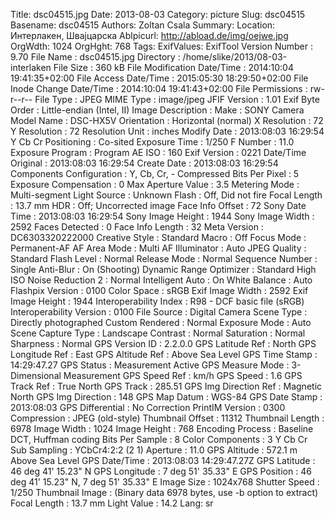 Title: dsc04515.jpg
Date: 2013-08-03
Category: picture
Slug: dsc04515
Basename: dsc04515
Authors: Zoltan Csala
Summary:
Location: Интерлакен, Швајцарска
Ablpicurl: http://abload.de/img/oejwe.jpg
OrgWdth: 1024
OrgHght: 768
Tags:
ExifValues: ExifTool Version Number : 9.70
            File Name : dsc04515.jpg
            Directory : /home/slike/2013/08-03-interlaken
            File Size : 360 kB
            File Modification Date/Time : 2014:10:04 19:41:35+02:00
            File Access Date/Time : 2015:05:30 18:29:50+02:00
            File Inode Change Date/Time : 2014:10:04 19:41:43+02:00
            File Permissions : rw-r--r--
            File Type : JPEG
            MIME Type : image/jpeg
            JFIF Version : 1.01
            Exif Byte Order : Little-endian (Intel, II)
            Image Description :
            Make : SONY
            Camera Model Name : DSC-HX5V
            Orientation : Horizontal (normal)
            X Resolution : 72
            Y Resolution : 72
            Resolution Unit : inches
            Modify Date : 2013:08:03 16:29:54
            Y Cb Cr Positioning : Co-sited
            Exposure Time : 1/250
            F Number : 11.0
            Exposure Program : Program AE
            ISO : 160
            Exif Version : 0221
            Date/Time Original : 2013:08:03 16:29:54
            Create Date : 2013:08:03 16:29:54
            Components Configuration : Y, Cb, Cr, -
            Compressed Bits Per Pixel : 5
            Exposure Compensation : 0
            Max Aperture Value : 3.5
            Metering Mode : Multi-segment
            Light Source : Unknown
            Flash : Off, Did not fire
            Focal Length : 13.7 mm
            HDR : Off; Uncorrected image
            Face Info Offset : 72
            Sony Date Time : 2013:08:03 16:29:54
            Sony Image Height : 1944
            Sony Image Width : 2592
            Faces Detected : 0
            Face Info Length : 32
            Meta Version : DC6303320222000
            Creative Style : Standard
            Macro : Off
            Focus Mode : Permanent-AF
            AF Area Mode : Multi
            AF Illuminator : Auto
            JPEG Quality : Standard
            Flash Level : Normal
            Release Mode : Normal
            Sequence Number : Single
            Anti-Blur : On (Shooting)
            Dynamic Range Optimizer : Standard
            High ISO Noise Reduction 2 : Normal
            Intelligent Auto : On
            White Balance : Auto
            Flashpix Version : 0100
            Color Space : sRGB
            Exif Image Width : 2592
            Exif Image Height : 1944
            Interoperability Index : R98 - DCF basic file (sRGB)
            Interoperability Version : 0100
            File Source : Digital Camera
            Scene Type : Directly photographed
            Custom Rendered : Normal
            Exposure Mode : Auto
            Scene Capture Type : Landscape
            Contrast : Normal
            Saturation : Normal
            Sharpness : Normal
            GPS Version ID : 2.2.0.0
            GPS Latitude Ref : North
            GPS Longitude Ref : East
            GPS Altitude Ref : Above Sea Level
            GPS Time Stamp : 14:29:47.27
            GPS Status : Measurement Active
            GPS Measure Mode : 3-Dimensional Measurement
            GPS Speed Ref : km/h
            GPS Speed : 1.6
            GPS Track Ref : True North
            GPS Track : 285.51
            GPS Img Direction Ref : Magnetic North
            GPS Img Direction : 148
            GPS Map Datum : WGS-84
            GPS Date Stamp : 2013:08:03
            GPS Differential : No Correction
            PrintIM Version : 0300
            Compression : JPEG (old-style)
            Thumbnail Offset : 11312
            Thumbnail Length : 6978
            Image Width : 1024
            Image Height : 768
            Encoding Process : Baseline DCT, Huffman coding
            Bits Per Sample : 8
            Color Components : 3
            Y Cb Cr Sub Sampling : YCbCr4:2:2 (2 1)
            Aperture : 11.0
            GPS Altitude : 572.1 m Above Sea Level
            GPS Date/Time : 2013:08:03 14:29:47.27Z
            GPS Latitude : 46 deg 41' 15.23" N
            GPS Longitude : 7 deg 51' 35.33" E
            GPS Position : 46 deg 41' 15.23" N, 7 deg 51' 35.33" E
            Image Size : 1024x768
            Shutter Speed : 1/250
            Thumbnail Image : (Binary data 6978 bytes, use -b option to extract)
            Focal Length : 13.7 mm
            Light Value : 14.2
Lang: sr

